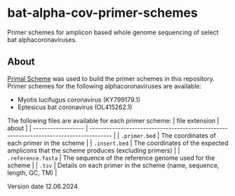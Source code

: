 # bat-alpha-cov-primer-schemes

Primer schemes for amplicon based whole genome sequencing of select bat alphacoronaviruses.

## About
[Primal Scheme](https://primalscheme.com/) was used to build the primer schemes in this repository. Primer schemes for the following alphacoronaviruses are available:
- Myotis lucifugus coronavirus (KY799179.1)
- Eptesicus bat coronavirus (OL415262.1)

The following files are available for each primer scheme:
| file extension     | about                                                                                  |
| ------------------ | -------------------------------------------------------------------------------------- |
| `.primer.bed`      | The coordinates of each primer in the scheme                                           |
| `.insert.bed`      | The coordinates of the expected amplicons that the scheme produces (excluding primers) |
| `.reference.fasta` | The sequence of the reference genome used for the scheme                               |
| `.tsv`             | Details on each primer in the scheme (name, sequence, length, GC, TM)                  |

Version date 12.06.2024
